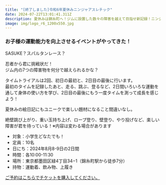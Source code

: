```yaml
---
title: "[終了しました]令和6年夏休みニンジャアスレチック"
date: 2024-07-22T13:01:41.311Z
description: 夏休みは錦糸町へ！ジムに設置した数々の障害を越えて目指せ新記録！ニンジャアスレチックが君を待っている。令和6年夏休みイベントを開催いたします。（このイベントは終了しました）
image: img/logo_r6_1200x550.jpg
---
```

### お子様の運動能力を向上させるイベントがやってきた！

SASUKE？スパルタンレース？

忍者から君に挑戦状だ！\
ジム内の7つの障害物を何分で越えられるかな？

タイムトライアルは2回、初日の最初と、2日目の最後に行います。\
最初のタイムを記録したあと、走る、跳ぶ、登るなど、2日間いろいろな運動を通して身体の使い方を学び、2日目の最後にもう一度タイムを測って成長を感じよう！

夏休みの絵日記にもユニークで楽しい題材になること間違いなし。

絶壁跳び上がり、重い玉持ち上げ、ロープ登り、壁登り、やり投げなど、楽しい障害が君を待っている！※内容は変わる場合があります

* 対象：小学生どなたでも！
* 定員：10名
* 日にち：2024年8月8-9日の2日間
* 時間：各10:00-11:30
* 場所：東京都墨田区緑4丁目34−1（錦糸町駅から徒歩7分）
* 持物：運動着、飲み物、上履き

[ご予約はこちらでチケットを購入してください。](https://www.rgjjtokyo.com/product-page/%E5%A4%8F%E4%BC%91%E3%81%BF%E3%83%8B%E3%83%B3%E3%82%B8%E3%83%A3%E3%82%A2%E3%82%B9%E3%83%AC%E3%83%81%E3%83%83%E3%82%AF)